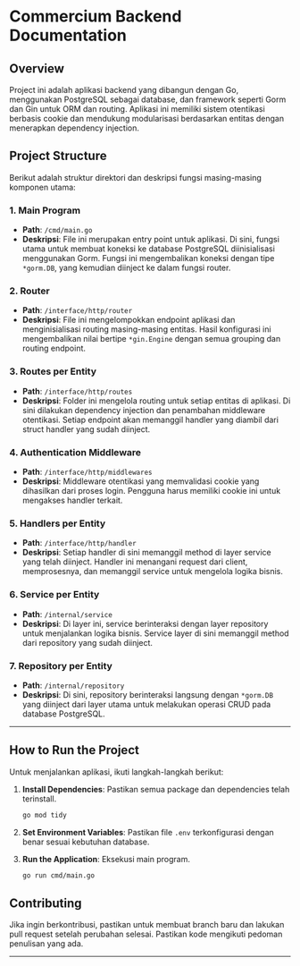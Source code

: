 # Commercium Backend Documentation

## Overview
Project ini adalah aplikasi backend yang dibangun dengan Go, menggunakan PostgreSQL sebagai database, dan framework seperti Gorm dan Gin untuk ORM dan routing. Aplikasi ini memiliki sistem otentikasi berbasis cookie dan mendukung modularisasi berdasarkan entitas dengan menerapkan dependency injection.

## Project Structure
Berikut adalah struktur direktori dan deskripsi fungsi masing-masing komponen utama:

### 1. **Main Program**
   - **Path**: `/cmd/main.go`
   - **Deskripsi**: 
     File ini merupakan entry point untuk aplikasi. Di sini, fungsi utama untuk membuat koneksi ke database PostgreSQL diinisialisasi menggunakan Gorm. Fungsi ini mengembalikan koneksi dengan tipe `*gorm.DB`, yang kemudian diinject ke dalam fungsi router.

### 2. **Router**
   - **Path**: `/interface/http/router`
   - **Deskripsi**: 
     File ini mengelompokkan endpoint aplikasi dan menginisialisasi routing masing-masing entitas. Hasil konfigurasi ini mengembalikan nilai bertipe `*gin.Engine` dengan semua grouping dan routing endpoint.

### 3. **Routes per Entity**
   - **Path**: `/interface/http/routes`
   - **Deskripsi**: 
     Folder ini mengelola routing untuk setiap entitas di aplikasi. Di sini dilakukan dependency injection dan penambahan middleware otentikasi. Setiap endpoint akan memanggil handler yang diambil dari struct handler yang sudah diinject.

### 4. **Authentication Middleware**
   - **Path**: `/interface/http/middlewares`
   - **Deskripsi**: 
     Middleware otentikasi yang memvalidasi cookie yang dihasilkan dari proses login. Pengguna harus memiliki cookie ini untuk mengakses handler terkait.

### 5. **Handlers per Entity**
   - **Path**: `/interface/http/handler`
   - **Deskripsi**: 
     Setiap handler di sini memanggil method di layer service yang telah diinject. Handler ini menangani request dari client, memprosesnya, dan memanggil service untuk mengelola logika bisnis.

### 6. **Service per Entity**
   - **Path**: `/internal/service`
   - **Deskripsi**: 
     Di layer ini, service berinteraksi dengan layer repository untuk menjalankan logika bisnis. Service layer di sini memanggil method dari repository yang sudah diinject.

### 7. **Repository per Entity**
   - **Path**: `/internal/repository`
   - **Deskripsi**: 
     Di sini, repository berinteraksi langsung dengan `*gorm.DB` yang diinject dari layer utama untuk melakukan operasi CRUD pada database PostgreSQL.

---

## How to Run the Project
Untuk menjalankan aplikasi, ikuti langkah-langkah berikut:

1. **Install Dependencies**: Pastikan semua package dan dependencies telah terinstall.
   ```bash
   go mod tidy
   ```

2. **Set Environment Variables**: Pastikan file `.env` terkonfigurasi dengan benar sesuai kebutuhan database.

3. **Run the Application**: Eksekusi main program.
   ```bash
   go run cmd/main.go
   ```

## Contributing
Jika ingin berkontribusi, pastikan untuk membuat branch baru dan lakukan pull request setelah perubahan selesai. Pastikan kode mengikuti pedoman penulisan yang ada.

---

